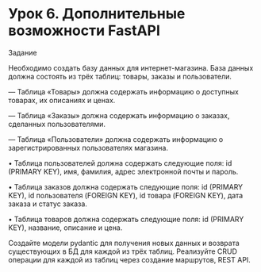 # Урок 6. Дополнительные возможности FastAPI
Задание

Необходимо создать базу данных для интернет-магазина. База данных должна состоять из трёх таблиц: товары, заказы и пользователи.

  — Таблица «Товары» должна содержать информацию о доступных товарах, их описаниях и ценах.
  
  — Таблица «Заказы» должна содержать информацию о заказах, сделанных пользователями.
  
  — Таблица «Пользователи» должна содержать информацию о зарегистрированных пользователях магазина.
  
  • Таблица пользователей должна содержать следующие поля: id (PRIMARY KEY), имя, фамилия, адрес электронной почты и пароль.
  
  • Таблица заказов должна содержать следующие поля: id (PRIMARY KEY), id пользователя (FOREIGN KEY), id товара (FOREIGN KEY), дата заказа и статус заказа.
  
  • Таблица товаров должна содержать следующие поля: id (PRIMARY KEY), название, описание и цена.

Создайте модели pydantic для получения новых данных и возврата существующих в БД для каждой из трёх таблиц.
Реализуйте CRUD операции для каждой из таблиц через создание маршрутов, REST API.
